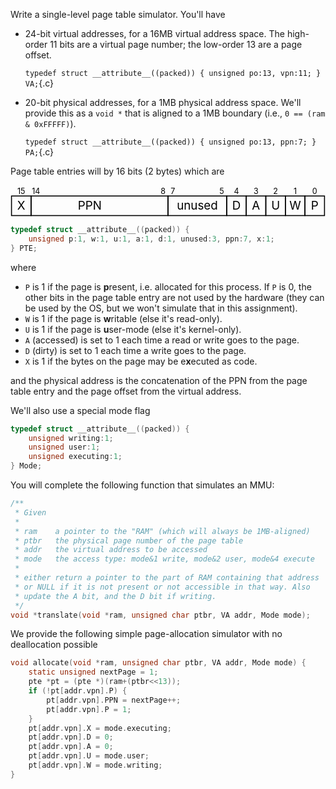 Write a single-level page table simulator. You'll have

- 24-bit virtual addresses, for a 16MB virtual address space.
    The high-order 11 bits are a virtual page number;
    the low-order 13 are a page offset.
    
    `typedef struct __attribute__((packed)) { unsigned po:13, vpn:11; } VA;`{.c}


- 20-bit physical addresses, for a 1MB physical address space.
    We'll provide this as a `void *` that is aligned to a 1MB boundary (i.e.,  `0 == (ram & 0xFFFFF)`).

    `typedef struct __attribute__((packed)) { unsigned po:13, ppn:7; } PA;`{.c}


Page table entries will by 16 bits (2 bytes) which are

<svg viewBox="-1 -1 322 32" font-size="12" text-anchor="middle" style="max-width:48em">
<rect x="0" y="10" width="20" height="20" fill="none" stroke="black"/>
<text x="10" y="24">X</text>
<rect x="20" y="10" width="140" height="20" fill="none" stroke="black"/>
<text x="80" y="24">PPN</text>
<rect x="160" y="10" width="60" height="20" fill="none" stroke="black"/>
<text x="190" y="24">unused</text>
<rect x="220" y="10" width="20" height="20" fill="none" stroke="black"/>
<text x="230" y="24">D</text>
<rect x="240" y="10" width="20" height="20" fill="none" stroke="black"/>
<text x="250" y="24">A</text>
<rect x="260" y="10" width="20" height="20" fill="none" stroke="black"/>
<text x="270" y="24">U</text>
<rect x="280" y="10" width="20" height="20" fill="none" stroke="black"/>
<text x="290" y="24">W</text>
<rect x="300" y="10" width="20" height="20" fill="none" stroke="black"/>
<text x="310" y="24">P</text>
<g font-size="8">
<text x="10" y="8">15</text>
<text x="25" y="8">14</text>
<text x="155" y="8">8</text>
<text x="165" y="8">7</text>
<text x="215" y="8">5</text>
<text x="230" y="8">4</text>
<text x="250" y="8">3</text>
<text x="270" y="8">2</text>
<text x="290" y="8">1</text>
<text x="310" y="8">0</text>
</g>
</svg>

```c
typedef struct __attribute__((packed)) {
    unsigned p:1, w:1, u:1, a:1, d:1, unused:3, ppn:7, x:1;
} PTE;
```

where

- `P` is 1 if the page is **p**resent, i.e. allocated for this process. If `P` is 0, the other bits in the page table entry are not used by the hardware (they can be used by the OS, but we won't simulate that in this assignment).
- `W` is 1 if the page is **w**ritable (else it's read-only).
- `U` is 1 if the page is **u**ser-mode (else it's kernel-only).
- `A` (accessed) is set to 1 each time a read or write goes to the page.
- `D` (dirty) is set to 1 each time a write goes to the page.
- `X` is 1 if the bytes on the page may be e**x**ecuted as code.

and the physical address is the concatenation of the PPN from the page table entry and the page offset from the virtual address.

We'll also use a special mode flag

```c
typedef struct __attribute__((packed)) {
    unsigned writing:1;
    unsigned user:1;
    unsigned executing:1;
} Mode;
```


You will complete the following function that simulates an MMU:

```c
/**
 * Given 
 * 
 * ram    a pointer to the "RAM" (which will always be 1MB-aligned)
 * ptbr   the physical page number of the page table
 * addr   the virtual address to be accessed
 * mode   the access type: mode&1 write, mode&2 user, mode&4 execute
 *
 * either return a pointer to the part of RAM containing that address
 * or NULL if it is not present or not accessible in that way. Also
 * update the A bit, and the D bit if writing.
 */
void *translate(void *ram, unsigned char ptbr, VA addr, Mode mode);
```

We provide the following simple page-allocation simulator with no deallocation possible

```c
void allocate(void *ram, unsigned char ptbr, VA addr, Mode mode) {
    static unsigned nextPage = 1;
    pte *pt = (pte *)(ram+(ptbr<<13));
    if (!pt[addr.vpn].P) {
        pt[addr.vpn].PPN = nextPage++;
        pt[addr.vpn].P = 1;
    }
    pt[addr.vpn].X = mode.executing;
    pt[addr.vpn].D = 0;
    pt[addr.vpn].A = 0;
    pt[addr.vpn].U = mode.user;
    pt[addr.vpn].W = mode.writing;
}
```
